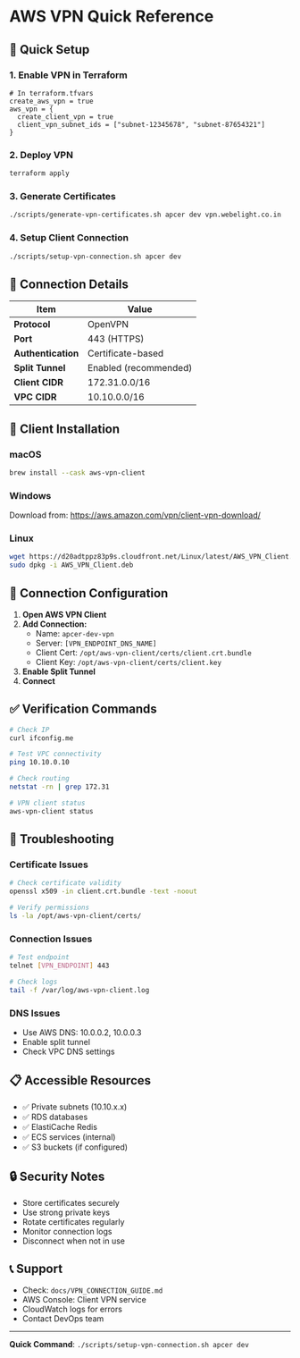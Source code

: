 # AWS VPN Quick Reference

## 🚀 Quick Setup

### 1. Enable VPN in Terraform
```hcl
# In terraform.tfvars
create_aws_vpn = true
aws_vpn = {
  create_client_vpn = true
  client_vpn_subnet_ids = ["subnet-12345678", "subnet-87654321"]
}
```

### 2. Deploy VPN
```bash
terraform apply
```

### 3. Generate Certificates
```bash
./scripts/generate-vpn-certificates.sh apcer dev vpn.webelight.co.in
```

### 4. Setup Client Connection
```bash
./scripts/setup-vpn-connection.sh apcer dev
```

## 🔗 Connection Details

| Item | Value |
|------|-------|
| **Protocol** | OpenVPN |
| **Port** | 443 (HTTPS) |
| **Authentication** | Certificate-based |
| **Split Tunnel** | Enabled (recommended) |
| **Client CIDR** | 172.31.0.0/16 |
| **VPC CIDR** | 10.10.0.0/16 |

## 📱 Client Installation

### macOS
```bash
brew install --cask aws-vpn-client
```

### Windows
Download from: https://aws.amazon.com/vpn/client-vpn-download/

### Linux
```bash
wget https://d20adtppz83p9s.cloudfront.net/Linux/latest/AWS_VPN_Client.deb
sudo dpkg -i AWS_VPN_Client.deb
```

## 🔧 Connection Configuration

1. **Open AWS VPN Client**
2. **Add Connection:**
   - Name: `apcer-dev-vpn`
   - Server: `[VPN_ENDPOINT_DNS_NAME]`
   - Client Cert: `/opt/aws-vpn-client/certs/client.crt.bundle`
   - Client Key: `/opt/aws-vpn-client/certs/client.key`
3. **Enable Split Tunnel**
4. **Connect**

## ✅ Verification Commands

```bash
# Check IP
curl ifconfig.me

# Test VPC connectivity
ping 10.10.0.10

# Check routing
netstat -rn | grep 172.31

# VPN client status
aws-vpn-client status
```

## 🚨 Troubleshooting

### Certificate Issues
```bash
# Check certificate validity
openssl x509 -in client.crt.bundle -text -noout

# Verify permissions
ls -la /opt/aws-vpn-client/certs/
```

### Connection Issues
```bash
# Test endpoint
telnet [VPN_ENDPOINT] 443

# Check logs
tail -f /var/log/aws-vpn-client.log
```

### DNS Issues
- Use AWS DNS: 10.0.0.2, 10.0.0.3
- Enable split tunnel
- Check VPC DNS settings

## 📋 Accessible Resources

- ✅ Private subnets (10.10.x.x)
- ✅ RDS databases
- ✅ ElastiCache Redis
- ✅ ECS services (internal)
- ✅ S3 buckets (if configured)

## 🔒 Security Notes

- Store certificates securely
- Use strong private keys
- Rotate certificates regularly
- Monitor connection logs
- Disconnect when not in use

## 📞 Support

- Check: `docs/VPN_CONNECTION_GUIDE.md`
- AWS Console: Client VPN service
- CloudWatch logs for errors
- Contact DevOps team

---

**Quick Command**: `./scripts/setup-vpn-connection.sh apcer dev` 